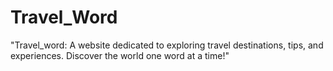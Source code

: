 # Travel_Word
"Travel_word: A website dedicated to exploring travel destinations, tips, and experiences. Discover the world one word at a time!"
